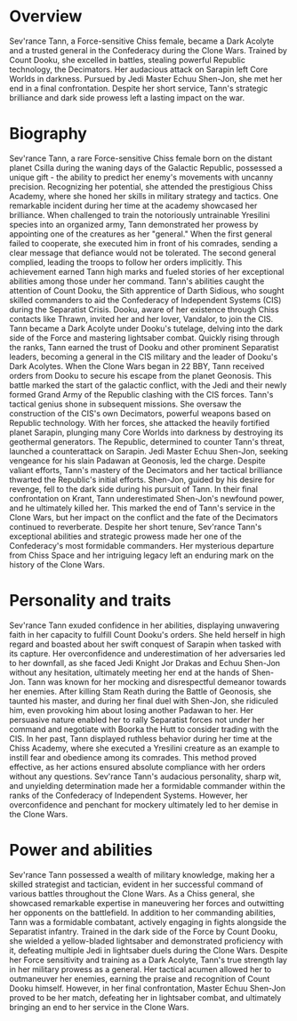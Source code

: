 # Overview
Sev'rance Tann, a Force-sensitive Chiss female, became a Dark Acolyte and a trusted general in the Confederacy during the Clone Wars.
Trained by Count Dooku, she excelled in battles, stealing powerful Republic technology, the Decimators.
Her audacious attack on Sarapin left Core Worlds in darkness.
Pursued by Jedi Master Echuu Shen-Jon, she met her end in a final confrontation.
Despite her short service, Tann's strategic brilliance and dark side prowess left a lasting impact on the war.

# Biography
Sev'rance Tann, a rare Force-sensitive Chiss female born on the distant planet Csilla during the waning days of the Galactic Republic, possessed a unique gift - the ability to predict her enemy's movements with uncanny precision.
Recognizing her potential, she attended the prestigious Chiss Academy, where she honed her skills in military strategy and tactics.
One remarkable incident during her time at the academy showcased her brilliance.
When challenged to train the notoriously untrainable Yresilini species into an organized army, Tann demonstrated her prowess by appointing one of the creatures as her "general." When the first general failed to cooperate, she executed him in front of his comrades, sending a clear message that defiance would not be tolerated.
The second general complied, leading the troops to follow her orders implicitly.
This achievement earned Tann high marks and fueled stories of her exceptional abilities among those under her command.
Tann's abilities caught the attention of Count Dooku, the Sith apprentice of Darth Sidious, who sought skilled commanders to aid the Confederacy of Independent Systems (CIS) during the Separatist Crisis.
Dooku, aware of her existence through Chiss contacts like Thrawn, invited her and her lover, Vandalor, to join the CIS.
Tann became a Dark Acolyte under Dooku's tutelage, delving into the dark side of the Force and mastering lightsaber combat.
Quickly rising through the ranks, Tann earned the trust of Dooku and other prominent Separatist leaders, becoming a general in the CIS military and the leader of Dooku's Dark Acolytes.
When the Clone Wars began in 22 BBY, Tann received orders from Dooku to secure his escape from the planet Geonosis.
This battle marked the start of the galactic conflict, with the Jedi and their newly formed Grand Army of the Republic clashing with the CIS forces.
Tann's tactical genius shone in subsequent missions.
She oversaw the construction of the CIS's own Decimators, powerful weapons based on Republic technology.
With her forces, she attacked the heavily fortified planet Sarapin, plunging many Core Worlds into darkness by destroying its geothermal generators.
The Republic, determined to counter Tann's threat, launched a counterattack on Sarapin.
Jedi Master Echuu Shen-Jon, seeking vengeance for his slain Padawan at Geonosis, led the charge.
Despite valiant efforts, Tann's mastery of the Decimators and her tactical brilliance thwarted the Republic's initial efforts.
Shen-Jon, guided by his desire for revenge, fell to the dark side during his pursuit of Tann.
In their final confrontation on Krant, Tann underestimated Shen-Jon's newfound power, and he ultimately killed her.
This marked the end of Tann's service in the Clone Wars, but her impact on the conflict and the fate of the Decimators continued to reverberate.
Despite her short tenure, Sev'rance Tann's exceptional abilities and strategic prowess made her one of the Confederacy's most formidable commanders.
Her mysterious departure from Chiss Space and her intriguing legacy left an enduring mark on the history of the Clone Wars.



# Personality and traits
Sev'rance Tann exuded confidence in her abilities, displaying unwavering faith in her capacity to fulfill Count Dooku's orders.
She held herself in high regard and boasted about her swift conquest of Sarapin when tasked with its capture.
Her overconfidence and underestimation of her adversaries led to her downfall, as she faced Jedi Knight Jor Drakas and Echuu Shen-Jon without any hesitation, ultimately meeting her end at the hands of Shen-Jon.
Tann was known for her mocking and disrespectful demeanor towards her enemies.
After killing Stam Reath during the Battle of Geonosis, she taunted his master, and during her final duel with Shen-Jon, she ridiculed him, even provoking him about losing another Padawan to her.
Her persuasive nature enabled her to rally Separatist forces not under her command and negotiate with Boorka the Hutt to consider trading with the CIS.
In her past, Tann displayed ruthless behavior during her time at the Chiss Academy, where she executed a Yresilini creature as an example to instill fear and obedience among its comrades.
This method proved effective, as her actions ensured absolute compliance with her orders without any questions.
Sev'rance Tann's audacious personality, sharp wit, and unyielding determination made her a formidable commander within the ranks of the Confederacy of Independent Systems.
However, her overconfidence and penchant for mockery ultimately led to her demise in the Clone Wars.



# Power and abilities
Sev'rance Tann possessed a wealth of military knowledge, making her a skilled strategist and tactician, evident in her successful command of various battles throughout the Clone Wars.
As a Chiss general, she showcased remarkable expertise in maneuvering her forces and outwitting her opponents on the battlefield.
In addition to her commanding abilities, Tann was a formidable combatant, actively engaging in fights alongside the Separatist infantry.
Trained in the dark side of the Force by Count Dooku, she wielded a yellow-bladed lightsaber and demonstrated proficiency with it, defeating multiple Jedi in lightsaber duels during the Clone Wars.
Despite her Force sensitivity and training as a Dark Acolyte, Tann's true strength lay in her military prowess as a general.
Her tactical acumen allowed her to outmaneuver her enemies, earning the praise and recognition of Count Dooku himself.
However, in her final confrontation, Master Echuu Shen-Jon proved to be her match, defeating her in lightsaber combat, and ultimately bringing an end to her service in the Clone Wars.